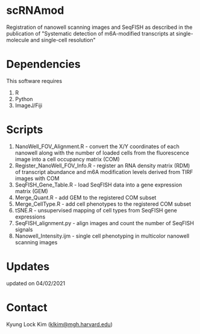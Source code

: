 # scRNAmod
Registration of nanowell scanning images and SeqFISH as described in the publication of "Systematic detection of m6A-modified transcripts at single-molecule and single-cell resolution" 

# Dependencies
This software requires
1. R
2. Python
3. ImageJ/Fiji

# Scripts
1. NanoWell_FOV_Alignment.R - convert the X/Y coordinates of each nanowell along with the number of loaded cells from the fluorescence image into a cell occupancy matrix (COM)
2. Register_NanoWell_FOV_Info.R - register an RNA density matrix (RDM) of transcript abundance and m6A modification levels derived from TIRF images with COM
3. SeqFISH_Gene_Table.R - load SeqFISH data into a gene expression matrix (GEM)
4. Merge_Quant.R - add GEM to the registered COM subset
5. Merge_CellType.R - add cell phenotypes to the registered COM subset
6. tSNE.R - unsupervised mapping of cell types from SeqFISH gene expressions
7. SeqFISH_alignment.py - align images and count the number of SeqFISH signals
8. Nanowell_Intensity.ijm - single cell phenotyping in multicolor nanowell scanning images

# Updates
updated on 04/02/2021

# Contact
Kyung Lock Kim (klkim@mgh.harvard.edu)
